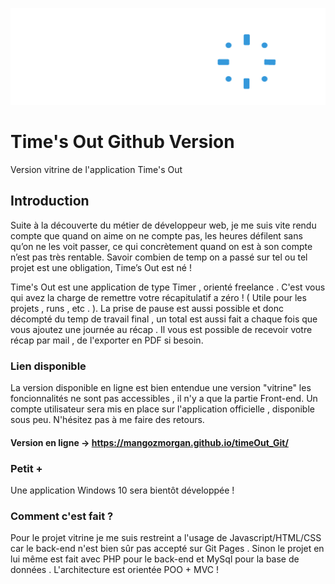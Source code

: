 ![alt text](https://github.com/mangozmorgan/timeOut_Git/blob/main/logo.png)

# Time's Out Github Version

Version vitrine de l'application Time's Out 

## Introduction

Suite à la découverte du métier de développeur web, je me suis vite rendu compte que quand on aime on ne compte pas, les heures défilent sans qu’on ne les voit passer, ce qui concrètement quand on est à son compte n’est pas très rentable. Savoir combien de temp on a passé sur tel ou tel projet est une obligation, Time’s Out est né !

Time's Out est une application de type Timer , orienté freelance . C'est vous qui avez la charge de remettre votre récapitulatif a zéro ! ( Utile pour les projets , runs , etc . ). La prise de pause est aussi possible et donc décompté du temp de travail final , un total est aussi fait a chaque fois que vous ajoutez une journée au récap . Il vous est possible de recevoir votre récap par mail , de l'exporter en PDF si besoin. 

### Lien disponible

La version disponible en ligne est bien entendue une version "vitrine" les foncionnalités ne sont pas accessibles , il n'y a que la partie Front-end. Un compte utilisateur sera mis en place sur l'application officielle , disponible sous peu. 
N'hésitez pas à me faire des retours.
#### Version en ligne -> https://mangozmorgan.github.io/timeOut_Git/

### Petit +

Une application Windows 10 sera bientôt développée !

### Comment c'est fait ? 

Pour le projet vitrine je me suis restreint a l'usage de Javascript/HTML/CSS car le back-end n'est bien sûr pas accepté sur Git Pages . Sinon le projet en lui même est fait avec PHP pour le back-end et MySql pour la base de données . L'architecture est orientée POO + MVC !
